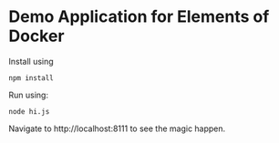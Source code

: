 # Demo Application for Elements of Docker

Install using

```
npm install
```

Run using:

```
node hi.js
```

Navigate to http://localhost:8111 to see the magic happen.
